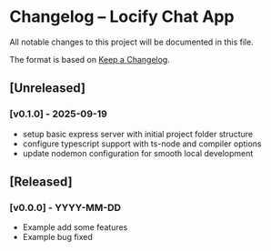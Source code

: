 # Changelog – Locify Chat App

All notable changes to this project will be documented in this file.

The format is based on [Keep a Changelog](https://keepachangelog.com/en/1.0.0/).

## \[Unreleased]

### \[v0.1.0] - 2025-09-19

* setup basic express server with initial project folder structure
* configure typescript support with ts-node and compiler options
* update nodemon configuration for smooth local development

## \[Released]

### \[v0.0.0] - YYYY-MM-DD

* Example add some features
* Example bug fixed
